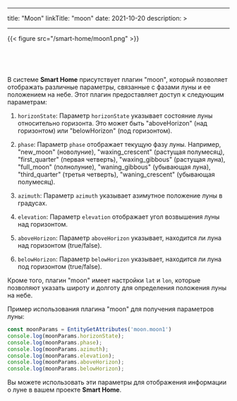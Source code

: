 
---
title: "Moon"
linkTitle: "moon"
date: 2021-10-20
description: >
  
---

{{< figure src="/smart-home/moon1.png" >}}

&nbsp;

&nbsp;

В системе **Smart Home** присутствует плагин "moon", который позволяет отображать различные параметры, связанные с фазами луны и ее положением на небе. Этот плагин предоставляет доступ к следующим параметрам:

1. `horizonState`: Параметр `horizonState` указывает состояние луны относительно горизонта. Это может быть "aboveHorizon" (над горизонтом) или "belowHorizon" (под горизонтом).

2. `phase`: Параметр `phase` отображает текущую фазу луны. Например, "new_moon" (новолуние), "waxing_crescent" (растущая полумесяц), "first_quarter" (первая четверть), "waxing_gibbous" (растущая луна), "full_moon" (полнолуние), "waning_gibbous" (убывающая луна), "third_quarter" (третья четверть), "waning_crescent" (убывающая полумесяц).

3. `azimuth`: Параметр `azimuth` указывает азимутное положение луны в градусах.

4. `elevation`: Параметр `elevation` отображает угол возвышения луны над горизонтом.

5. `aboveHorizon`: Параметр `aboveHorizon` указывает, находится ли луна над горизонтом (true/false).

6. `belowHorizon`: Параметр `belowHorizon` указывает, находится ли луна под горизонтом (true/false).

Кроме того, плагин "moon" имеет настройки `lat` и `lon`, которые позволяют указать широту и долготу для определения положения луны на небе.

Пример использования плагина "moon" для получения параметров луны:

```javascript
const moonParams = EntityGetAttributes('moon.moon1')
console.log(moonParams.horizonState);
console.log(moonParams.phase);
console.log(moonParams.azimuth);
console.log(moonParams.elevation);
console.log(moonParams.aboveHorizon);
console.log(moonParams.belowHorizon);
```

Вы можете использовать эти параметры для отображения информации о луне в вашем проекте **Smart Home**.
